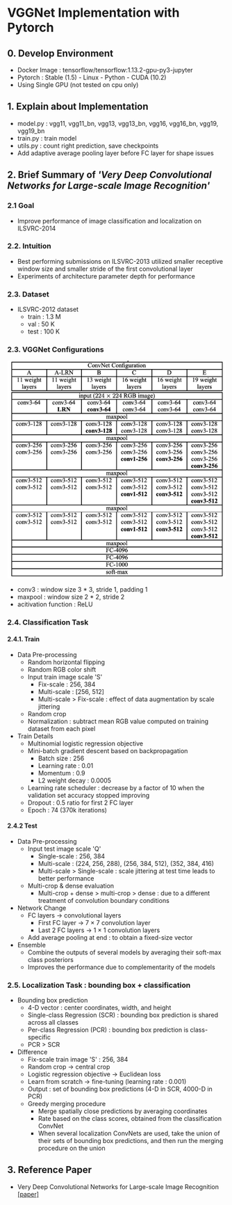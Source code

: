 # VGGNet Implementation with Pytorch


## 0. Develop Environment
- Docker Image : tensorflow/tensorflow:1.13.2-gpu-py3-jupyter
- Pytorch : Stable (1.5) - Linux - Python - CUDA (10.2)
- Using Single GPU (not tested on cpu only)


## 1. Explain about Implementation
- model.py : vgg11, vgg11_bn, vgg13, vgg13_bn, vgg16, vgg16_bn, vgg19, vgg19_bn
- train.py : train model
- utils.py : count right prediction, save checkpoints
- Add adaptive average pooling layer before FC layer for shape issues


## 2. Brief Summary of *'Very Deep Convolutional Networks for Large-scale Image Recognition'*

### 2.1 Goal
- Improve performance of image classification and localization on ILSVRC-2014

### 2.2. Intuition
- Best performing submissions on ILSVRC-2013 utilized smaller receptive window size and smaller stride of the first convolutional layer
- Experiments of architecture parameter depth for performance

### 2.3. Dataset
- ILSVRC-2012 dataset
  * train : 1.3 M
  * val : 50 K
  * test : 100 K

### 2.3. VGGNet Configurations
![Figure 1](./Figures/Figure_01.png)
- conv3 : window size 3 * 3, stride 1, padding 1
- maxpool : window size 2 * 2, stride 2
- acitivation function : ReLU

### 2.4. Classification Task
#### 2.4.1. Train  
- Data Pre-processing
  * Random horizontal flipping
  * Random RGB color shift
  * Input train image scale 'S'
    * Fix-scale : 256, 384
    * Multi-scale : [256, 512]
    * Multi-scale > Fix-scale : effect of data augmentation by scale jittering
  * Random crop
  * Normalization : subtract mean RGB value computed on training dataset from each pixel
- Train Details
  * Multinomial logistic regression objective
  * Mini-batch gradient descent based on backpropagation
    * Batch size : 256
    * Learning rate : 0.01
    * Momentum : 0.9
    * L2 weight decay : 0.0005
  * Learning rate scheduler : decrease by a factor of 10 when the validation set accuracy stopped improving
  * Dropout : 0.5 ratio for first 2 FC layer
  * Epoch : 74 (370k iterations)

#### 2.4.2 Test
- Data Pre-processing
  * Input test image scale 'Q'
    * Single-scale : 256, 384
    * Multi-scale : (224, 256, 288), (256, 384, 512), (352, 384, 416)
    * Multi-scale > Single-scale : scale jittering at test time leads to better performance
  * Multi-crop & dense evaluation
    * Multi-crop + dense > multi-crop > dense : due to a different treatment of convolution boundary conditions
- Network Change
  * FC layers -> convolutional layers
    * First FC layer -> 7 × 7 convolution layer
    * Last 2 FC layers -> 1 × 1 convolution layers
  * Add average pooling at end : to obtain a fixed-size vector
- Ensemble
  * Combine the outputs of several models by averaging their soft-max class posteriors
  * Improves the performance due to complementarity of the models

### 2.5. Localization Task : bounding box + classification
- Bounding box prediction
  * 4-D vector : center coordinates, width, and height
  * Single-class Regression (SCR) : bounding box prediction is shared across all classes
  * Per-class Regression (PCR) : bounding box prediction is class-specific
  * PCR > SCR
- Difference
  * Fix-scale train image 'S' : 256, 384
  * Random crop -> central crop
  * Logistic regression objective -> Euclidean loss
  * Learn from scratch -> fine-tuning (learning rate : 0.001)
  * Output : set of bounding box predictions (4-D in SCR, 4000-D in PCR)
  * Greedy merging procedure
    * Merge spatially close predictions by averaging coordinates
    * Rate based on the class scores, obtained from the classification ConvNet
    * When several localization ConvNets are used, take the union of their sets of bounding box predictions, and then run the merging procedure on the union


## 3. Reference Paper
- Very Deep Convolutional Networks for Large-scale Image Recognition [[paper]](https://arxiv.org/pdf/1409.1556.pdf)
